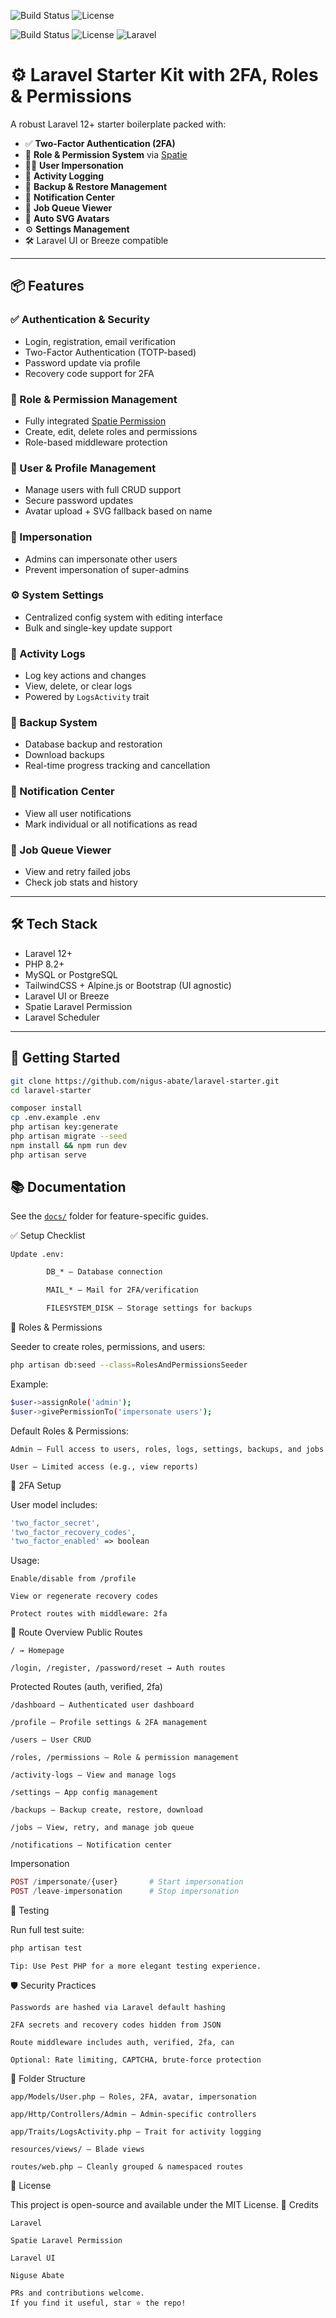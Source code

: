 ![Build Status](https://github.com/nigus-abate/laravel-starter/actions/workflows/ci.yml/badge.svg)
![License](https://img.shields.io/github/license/nigus-abate/laravel-starter)

![Build Status](https://github.com/nigus-abate/laravel-starter/actions/workflows/ci.yml/badge.svg)
![License](https://img.shields.io/github/license/nigus-abate/laravel-starter.svg)
![Laravel](https://img.shields.io/badge/Laravel-12+-red)

# ⚙️ Laravel Starter Kit with 2FA, Roles & Permissions

A robust Laravel 12+ starter boilerplate packed with:

- ✅ **Two-Factor Authentication (2FA)**
- 🔐 **Role & Permission System** via [Spatie](https://spatie.be/docs/laravel-permission)
- 🧑‍💻 **User Impersonation**
- 📝 **Activity Logging**
- 💾 **Backup & Restore Management**
- 📨 **Notification Center**
- 🧩 **Job Queue Viewer**
- 🎨 **Auto SVG Avatars**
- ⚙️ **Settings Management**
- 🛠 Laravel UI or Breeze compatible

---

## 📦 Features

### ✅ Authentication & Security

- Login, registration, email verification
- Two-Factor Authentication (TOTP-based)
- Password update via profile
- Recovery code support for 2FA

### 🔐 Role & Permission Management

- Fully integrated [Spatie Permission](https://spatie.be/docs/laravel-permission)
- Create, edit, delete roles and permissions
- Role-based middleware protection

### 👥 User & Profile Management

- Manage users with full CRUD support
- Secure password updates
- Avatar upload + SVG fallback based on name

### 🔁 Impersonation

- Admins can impersonate other users
- Prevent impersonation of super-admins

### ⚙️ System Settings

- Centralized config system with editing interface
- Bulk and single-key update support

### 📝 Activity Logs

- Log key actions and changes
- View, delete, or clear logs
- Powered by `LogsActivity` trait

### 💾 Backup System

- Database backup and restoration
- Download backups
- Real-time progress tracking and cancellation

### 📨 Notification Center

- View all user notifications
- Mark individual or all notifications as read

### 🧱 Job Queue Viewer

- View and retry failed jobs
- Check job stats and history

---

## 🛠 Tech Stack

- Laravel 12+
- PHP 8.2+
- MySQL or PostgreSQL
- TailwindCSS + Alpine.js or Bootstrap (UI agnostic)
- Laravel UI or Breeze
- Spatie Laravel Permission
- Laravel Scheduler

---

## 🚀 Getting Started

```bash
git clone https://github.com/nigus-abate/laravel-starter.git
cd laravel-starter

composer install
cp .env.example .env
php artisan key:generate
php artisan migrate --seed
npm install && npm run dev
php artisan serve
```
## 📚 Documentation

See the [`docs/`](./docs) folder for feature-specific guides.


✅ Setup Checklist

    Update .env:
```bash
        DB_* – Database connection

        MAIL_* – Mail for 2FA/verification

        FILESYSTEM_DISK – Storage settings for backups
```
🔐 Roles & Permissions

Seeder to create roles, permissions, and users:
```bash
php artisan db:seed --class=RolesAndPermissionsSeeder
```
Example:
```bash
$user->assignRole('admin');
$user->givePermissionTo('impersonate users');
```
Default Roles & Permissions:

    Admin — Full access to users, roles, logs, settings, backups, and jobs

    User — Limited access (e.g., view reports)

🔁 2FA Setup

User model includes:
```php
'two_factor_secret',
'two_factor_recovery_codes',
'two_factor_enabled' => boolean
```
Usage:

    Enable/disable from /profile

    View or regenerate recovery codes

    Protect routes with middleware: 2fa

📂 Route Overview
Public Routes

    / → Homepage

    /login, /register, /password/reset → Auth routes

Protected Routes (auth, verified, 2fa)

    /dashboard – Authenticated user dashboard

    /profile – Profile settings & 2FA management

    /users – User CRUD

    /roles, /permissions – Role & permission management

    /activity-logs – View and manage logs

    /settings – App config management

    /backups – Backup create, restore, download

    /jobs – View, retry, and manage job queue

    /notifications – Notification center

Impersonation
```php
POST /impersonate/{user}       # Start impersonation
POST /leave-impersonation      # Stop impersonation
```
🧪 Testing

Run full test suite:
```bash
php artisan test
```
    Tip: Use Pest PHP for a more elegant testing experience.

🛡 Security Practices

    Passwords are hashed via Laravel default hashing

    2FA secrets and recovery codes hidden from JSON

    Route middleware includes auth, verified, 2fa, can

    Optional: Rate limiting, CAPTCHA, brute-force protection

📁 Folder Structure

    app/Models/User.php — Roles, 2FA, avatar, impersonation

    app/Http/Controllers/Admin — Admin-specific controllers

    app/Traits/LogsActivity.php — Trait for activity logging

    resources/views/ — Blade views

    routes/web.php — Cleanly grouped & namespaced routes

📄 License

This project is open-source and available under the MIT License.
🤝 Credits

    Laravel

    Spatie Laravel Permission

    Laravel UI

    Niguse Abate

    PRs and contributions welcome.
    If you find it useful, star ⭐ the repo!